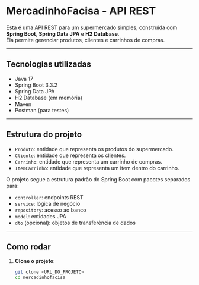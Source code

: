 # MercadinhoFacisa - API REST

Esta é uma API REST para um supermercado simples, construída com **Spring Boot**, **Spring Data JPA** e **H2 Database**.  
Ela permite gerenciar produtos, clientes e carrinhos de compras.

---

## Tecnologias utilizadas

- Java 17
- Spring Boot 3.3.2
- Spring Data JPA
- H2 Database (em memória)
- Maven
- Postman (para testes)

---

## Estrutura do projeto

- `Produto`: entidade que representa os produtos do supermercado.
- `Cliente`: entidade que representa os clientes.
- `Carrinho`: entidade que representa um carrinho de compras.
- `ItemCarrinho`: entidade que representa um item dentro do carrinho.

O projeto segue a estrutura padrão do Spring Boot com pacotes separados para:

- `controller`: endpoints REST
- `service`: lógica de negócio
- `repository`: acesso ao banco
- `model`: entidades JPA
- `dto` (opcional): objetos de transferência de dados

---

## Como rodar

1. **Clone o projeto**:
   ```bash
   git clone <URL_DO_PROJETO>
   cd mercadinhofacisa
